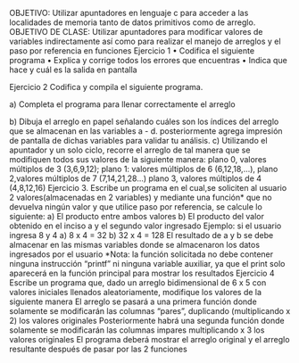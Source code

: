 OBJETIVO: Utilizar apuntadores en lenguaje c para acceder a las localidades de memoria
tanto de datos primitivos como de arreglo.
OBJETIVO DE CLASE: Utilizar apuntadores para modificar valores de variables indirectamente
así como para realizar el manejo de arreglos y el paso por referencia en funciones
Ejercicio 1
• Codifica el siguiente programa
• Explica y corrige todos los errores que encuentras
• Indica que hace y cuál es la salida en pantalla

Ejercicio 2
Codifica y compila el siguiente programa.

a) Completa el programa para llenar correctamente el arreglo

b) Dibuja el arreglo en papel señalando cuáles son los índices del arreglo que se almacenan en las
variables a - d. posteriormente agrega impresión de pantalla de dichas variables para validar tu
análisis.
c) Utilizando el apuntador y un solo ciclo, recorre el arreglo de tal manera que se modifiquen todos
sus valores de la siguiente manera: plano 0, valores múltiplos de 3 (3,6,9,12); plano 1: valores
múltiplos de 6 (6,12,18,...), plano 2,valores múltiplos de 7 (7,14,21,28...) plano 3, valores múltiplos de
4 (4,8,12,16)
Ejercicio 3.
Escribe un programa en el cual,se soliciten al usuario 2 valores(almacenadas en 2 variables) y mediante
una función* que no devuelva ningún valor y que utilice paso por referencia, se calcule lo siguiente:
a) El producto entre ambos valores
b) El producto del valor obtenido en el inciso a y el segundo valor ingresado
Ejemplo: si el usuario ingresa 8 y 4
a) 8 x 4 = 32
b) 32 x 4 = 128
El resultado de a y b se debe almacenar en las mismas variables donde se almacenaron los datos
ingresados por el usuario
*Nota: la función solicitada no debe contener ninguna instrucción “printf” ni ninguna variable
auxiliar, ya que el print solo aparecerá en la función principal para mostrar los resultados
Ejercicio 4
Escribe un programa que, dado un arreglo bidimensional de 6 x 5 con valores iniciales llenados
aleatoriamente, modifique los valores de la siguiente manera
El arreglo se pasará a una primera función donde solamente se modificarán las columnas “pares”,
duplicando (multiplicando x 2) los valores originales
Posteriormente habrá una segunda función donde solamente se modificarán las columnas impares
multiplicando x 3 los valores originales
El programa deberá mostrar el arreglo original y el arreglo resultante después de pasar por las 2
funciones